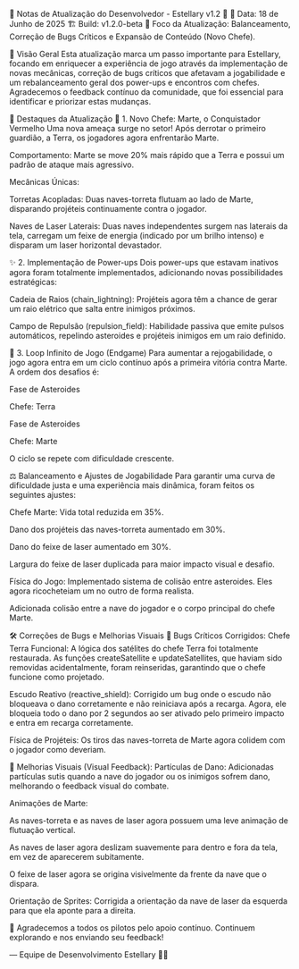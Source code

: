 🚀 Notas de Atualização do Desenvolvedor - Estellary v1.2 🚀
📅 Data: 18 de Junho de 2025
🏗️ Build: v1.2.0-beta
🎯 Foco da Atualização: Balanceamento, Correção de Bugs Críticos e Expansão de Conteúdo (Novo Chefe).

📝 Visão Geral
Esta atualização marca um passo importante para Estellary, focando em enriquecer a experiência de jogo através da implementação de novas mecânicas, correção de bugs críticos que afetavam a jogabilidade e um rebalanceamento geral dos power-ups e encontros com chefes. Agradecemos o feedback contínuo da comunidade, que foi essencial para identificar e priorizar estas mudanças.

🌟 Destaques da Atualização
👹 1. Novo Chefe: Marte, o Conquistador Vermelho
Uma nova ameaça surge no setor! Após derrotar o primeiro guardião, a Terra, os jogadores agora enfrentarão Marte.

Comportamento: Marte se move 20% mais rápido que a Terra e possui um padrão de ataque mais agressivo.

Mecânicas Únicas:

Torretas Acopladas: Duas naves-torreta flutuam ao lado de Marte, disparando projéteis continuamente contra o jogador.

Naves de Laser Laterais: Duas naves independentes surgem nas laterais da tela, carregam um feixe de energia (indicado por um brilho intenso) e disparam um laser horizontal devastador.

✨ 2. Implementação de Power-ups
Dois power-ups que estavam inativos agora foram totalmente implementados, adicionando novas possibilidades estratégicas:

Cadeia de Raios (chain_lightning): Projéteis agora têm a chance de gerar um raio elétrico que salta entre inimigos próximos.

Campo de Repulsão (repulsion_field): Habilidade passiva que emite pulsos automáticos, repelindo asteroides e projéteis inimigos em um raio definido.

🔄 3. Loop Infinito de Jogo (Endgame)
Para aumentar a rejogabilidade, o jogo agora entra em um ciclo contínuo após a primeira vitória contra Marte. A ordem dos desafios é:

Fase de Asteroides

Chefe: Terra

Fase de Asteroides

Chefe: Marte

O ciclo se repete com dificuldade crescente.

⚖️ Balanceamento e Ajustes de Jogabilidade
Para garantir uma curva de dificuldade justa e uma experiência mais dinâmica, foram feitos os seguintes ajustes:

Chefe Marte:
Vida total reduzida em 35%.

Dano dos projéteis das naves-torreta aumentado em 30%.

Dano do feixe de laser aumentado em 30%.

Largura do feixe de laser duplicada para maior impacto visual e desafio.

Física do Jogo:
Implementado sistema de colisão entre asteroides. Eles agora ricocheteiam um no outro de forma realista.

Adicionada colisão entre a nave do jogador e o corpo principal do chefe Marte.

🛠️ Correções de Bugs e Melhorias Visuais
🐛 Bugs Críticos Corrigidos:
Chefe Terra Funcional: A lógica dos satélites do chefe Terra foi totalmente restaurada. As funções createSatellite e updateSatellites, que haviam sido removidas acidentalmente, foram reinseridas, garantindo que o chefe funcione como projetado.

Escudo Reativo (reactive_shield): Corrigido um bug onde o escudo não bloqueava o dano corretamente e não reiniciava após a recarga. Agora, ele bloqueia todo o dano por 2 segundos ao ser ativado pelo primeiro impacto e entra em recarga corretamente.

Física de Projéteis: Os tiros das naves-torreta de Marte agora colidem com o jogador como deveriam.

🎨 Melhorias Visuais (Visual Feedback):
Partículas de Dano: Adicionadas partículas sutis quando a nave do jogador ou os inimigos sofrem dano, melhorando o feedback visual do combate.

Animações de Marte:

As naves-torreta e as naves de laser agora possuem uma leve animação de flutuação vertical.

As naves de laser agora deslizam suavemente para dentro e fora da tela, em vez de aparecerem subitamente.

O feixe de laser agora se origina visivelmente da frente da nave que o dispara.

Orientação de Sprites: Corrigida a orientação da nave de laser da esquerda para que ela aponte para a direita.

🙏 Agradecemos a todos os pilotos pelo apoio contínuo. Continuem explorando e nos enviando seu feedback!

— Equipe de Desenvolvimento Estellary 👨‍🚀
